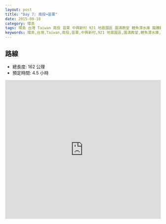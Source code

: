 ```yaml
---
layout: post
title: "Day 7: 南投➟苗栗"
date: 2015-09-18
category: 環島
tags: 環島 台灣 Taiwan 南投 苗栗 中興新村 921 地震園區 園滿教堂 鯉魚潭水庫 龍騰斷橋 勝興車站 南庄老街
keywords: 環島,台灣,Taiwan,南投,苗栗,中興新村,921 地震園區,園滿教堂,鯉魚潭水庫,龍騰斷橋,勝興車站,南庄老街
---
```


## 路線

- 總長度: 162 公理
- 預定時間: 4.5 小時

<iframe src="https://www.google.com/maps/embed?pb=!1m60!1m8!1m3!1d232211.35063944058!2d121.007499!3d24.5787595!3m2!1i1024!2i768!4f13.1!4m49!3e0!4m5!1s0x34692c93bc1b9151%3A0x1b4848ee8c6de402!2z6ZuG6ZuG54Gr6LuK56uZ!3m2!1d23.826451!2d120.78488999999999!4m5!1s0x34693048f948e83d%3A0x977317993f4a35c!2z5Y2X5oqV57ij5Lit6IiI5paw5p2R54mM5qiT!3m2!1d23.9566049!2d120.685845!4m5!1s0x34693ac6c48dd6ab%3A0xe8f02c2b6cf62aee!2z5Lit5q2j6LevOTIx5Zyw6ZyH5pWZ6IKy5ZyS5Y2A!3m2!1d24.042793699999997!2d120.6999209!4m5!1s0x346924d09ea865bf%3A0xfe6886c437bcfb2c!2z5bOw6LC36Lev5ZyT5ru_5pWZ5aCC!3m2!1d24.031276599999998!2d120.722301!4m5!1s0x3469048382e4ad17%3A0x6a99b95b68541ed6!2z6IuX5qCX57ij6a-J6a2a5r2t5rC05bqr!3m2!1d24.342406!2d120.79389429999999!4m5!1s0x34690418138a927f%3A0x4e258aa69595ff3f!2z6IuX5qCX57ij6b6N6aiw5pa35qmL!3m2!1d24.3584432!2d120.7738351!4m5!1s0x3469042cfabb8913%3A0xf8a628ca575dc296!2z6IuX5qCX57ij5LiJ576p6YSJ5Yud6IiI5p2RMTTphLDli53oiIjli53oiIjngavou4rnq5k!3m2!1d24.3873462!2d120.78213459999999!4m5!1s0x346851fb5177730b%3A0x65fe36fd739b649e!2z6IuX5qCX57ij5Y2X5bqE6YSJ5Lit5q2j6Lev5Y2X5bqE6ICB6KGX!3m2!1d24.599669799999997!2d120.9987558!5e0!3m2!1szh-TW!2stw!4v1441334614175" width="100%" height="450" frameborder="0" style="border:0" allowfullscreen></iframe>
